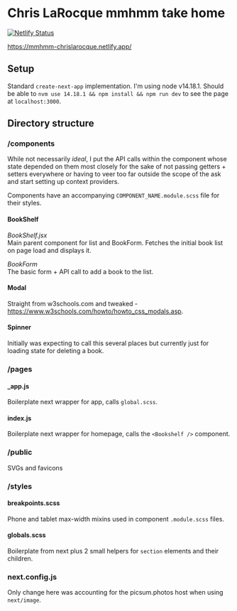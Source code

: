 # Chris LaRocque mmhmm take home
[![Netlify Status](https://api.netlify.com/api/v1/badges/11b845a9-2463-4101-ac0a-30040f4b6acc/deploy-status)](https://app.netlify.com/sites/mmhmm-chrislarocque/deploys)

https://mmhmm-chrislarocque.netlify.app/


## Setup 
Standard `create-next-app` implementation. I'm using node v14.18.1. Should be able to `nvm use 14.18.1 && npm install && npm run dev` to see the page at `localhost:3000`.

## Directory structure
### /components
While not necessarily _ideal_, I put the API calls within the component whose state depended on them most closely for the sake of not passing getters + setters everywhere or having to veer too far outside the scope of the ask and start setting up context providers.

Components have an accompanying `COMPONENT_NAME.module.scss` file for their styles. 

#### BookShelf
*BookShelf.jsx*<br>
Main parent component for list and BookForm. Fetches the initial book list on page load and displays it.

*BookForm*<br>
The basic form + API call to add a book to the list.

#### Modal
Straight from w3schools.com and tweaked - https://www.w3schools.com/howto/howto_css_modals.asp.

#### Spinner
Initially was expecting to call this several places but currently just for loading state for deleting a book.

### /pages
#### _app.js
Boilerplate next wrapper for app, calls `global.scss`.
#### index.js
Boilerplate next wrapper for homepage, calls the `<Bookshelf />` component.

### /public
SVGs and favicons

### /styles
#### breakpoints.scss
Phone and tablet max-width mixins used in component `.module.scss` files.
#### globals.scss
Boilerplate from next plus 2 small helpers for `section` elements and their children.

### next.config.js
Only change here was accounting for the picsum.photos host when using `next/image`.


